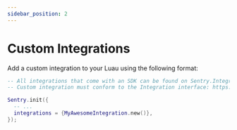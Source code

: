 ```yaml
---
sidebar_position: 2
---
```


# Custom Integrations

Add a custom integration to your Luau using the following format:

```lua
-- All integrations that come with an SDK can be found on Sentry.Integrations object
-- Custom integration must conform to the Integration interface: https://github.com/Neura-Studios/sentry-lua/blob/78ee9d053dd572e2e34ebe6653161ac1fdf9b521/packages/types/src/_recursiveModules.lua#L989-L1000

Sentry.init({
  -- ...
  integrations = {MyAwesomeIntegration.new()},
});
```

